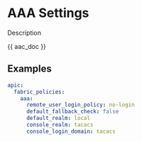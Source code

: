 # AAA Settings

Description

{{ aac_doc }}

## Examples

```yaml
apic:
  fabric_policies:
    aaa:
      remote_user_login_policy: no-login
      default_fallback_check: false
      default_realm: local
      console_realm: tacacs
      console_login_domain: tacacs
```
